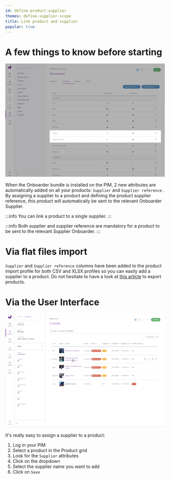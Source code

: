 ```yaml
---
id: define-product-supplier
themes: define-supplier-scope
title: Link product and supplier
popular: true
---
```


# A few things to know before starting

![Supplier reference in families](../img/PIM_Settings_Families_SupplierAndSupplierReference_Focus.jpg)

When the Onboarder bundle is installed on the PIM, 2 new attributes are automatically added on all your products: `Supplier` and `Supplier reference` . By assigning a supplier to a product and defining the product supplier reference, this product will automatically be sent to the relevant Onboarder Supplier.

:::info
You can link a product to a single supplier.
:::

:::info
Both supplier and supplier reference are mandatory for a product to be sent to the relevant Supplier Onboarder.
:::

# Via flat files import

`Supplier` and `Supplier reference` columns have been added to the product import profile for both CSV and XLSX profiles so you can easily add a supplier to a product.
Do not hesitate to have a look at [this article](https://help.akeneo.com/articles/product-export-builder.html#mainContent) to export products.

# Via the User Interface

![Link a product and a supplier with the PEF](../img/PIM_PEF_ModifySupplierAndSupplierReference.gif)

It's really easy to assign a supplier to a product:
1. Log in your PIM
1. Select a product in the Product grid
1. Look for the `Supplier` attributes
1. Click on the dropdown
1. Select the supplier name you want to add
1. Click on `Save`
